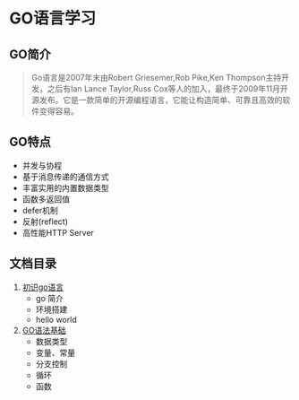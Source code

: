 # GO语言学习
## GO简介
> Go语言是2007年末由Robert Griesemer,Rob Pike,Ken Thompson主持开发，之后有Ian Lance Taylor,Russ Cox等人的加入，最终于2009年11月开源发布。它是一款简单的开源编程语言，它能让构造简单、可靠且高效的软件变得容易。

## GO特点
- 并发与协程
- 基于消息传递的通信方式
- 丰富实用的内置数据类型
- 函数多返回值
- defer机制
- 反射(reflect)
- 高性能HTTP Server


## 文档目录
1. [初识go语言](/doc/01-认识GO.md)
    - go 简介
    - 环境搭建
    - hello world
2. [GO语法基础](/doc/02-GO基础语法.md)
    - 数据类型
    - 变量、常量
    - 分支控制
    - 循环
    - 函数
